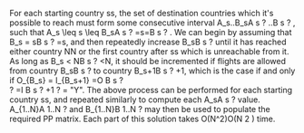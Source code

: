 For each starting country ss, the set of destination countries which it's possible to reach must form some consecutive interval A_s..B_sA 
s
?	 ..B 
s
?	 , such that A_s \leq s \leq B_sA 
s
?	 =s=B 
s
?	 .
We can begin by assuming that B_s = sB 
s
?	 =s, and then repeatedly increase B_sB 
s
?	  until it has reached either country NN or the first country after ss which is unreachable from it. As long as B_s < NB 
s
?	 <N, it should be incremented if flights are allowed from country B_sB 
s
?	  to country B_s+1B 
s
?	 +1, which is the case if and only if O_{B_s} = I_{B_s+1} =O 
B 
s
?	 
?	 =I 
B 
s
?	 +1
?	 = "Y".
The above process can be performed for each starting country ss, and repeated similarly to compute each A_sA 
s
?	  value. A_{1..N}A 
1..N
?	  and B_{1..N}B 
1..N
?	  may then be used to populate the required PP matrix. Each part of this solution takes O(N^2)O(N 
2
 ) time.